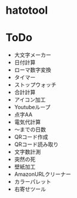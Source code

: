 # hatotool

# ToDo

- 大文字メーカー
- 日付計算
- ローマ数字変換
- タイマー
- ストップウォッチ
- 合計計算
- アイコン加工
- Youtubeループ
- 点字AA
- 電気代計算
- 〜までの日数
- QRコード作成
- QRコード読み取り
- 文字数計測
- 突然の死
- 壁紙加工
- AmazonURLクリーナー
- カラーパレット
- 右寄せツール

